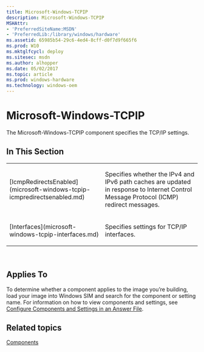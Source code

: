 ```yaml
---
title: Microsoft-Windows-TCPIP
description: Microsoft-Windows-TCPIP
MSHAttr:
- 'PreferredSiteName:MSDN'
- 'PreferredLib:/library/windows/hardware'
ms.assetid: 65985b54-29c6-4ed4-8cff-d0f7d9f665f6
ms.prod: W10
ms.mktglfcycl: deploy
ms.sitesec: msdn
ms.author: alhopper
ms.date: 05/02/2017
ms.topic: article
ms.prod: windows-hardware
ms.technology: windows-oem
---
```


# Microsoft-Windows-TCPIP


The Microsoft-Windows-TCPIP component specifies the TCP/IP settings.

## In This Section


<table>
<colgroup>
<col width="50%" />
<col width="50%" />
</colgroup>
<tbody>
<tr class="odd">
<td><p>[IcmpRedirectsEnabled](microsoft-windows-tcpip-icmpredirectsenabled.md)</p></td>
<td><p>Specifies whether the IPv4 and IPv6 path caches are updated in response to Internet Control Message Protocol (ICMP) redirect messages.</p></td>
</tr>
<tr class="even">
<td><p>[Interfaces](microsoft-windows-tcpip-interfaces.md)</p></td>
<td><p>Specifies settings for TCP/IP interfaces.</p></td>
</tr>
</tbody>
</table>

 

## Applies To


To determine whether a component applies to the image you’re building, load your image into Windows SIM and search for the component or setting name. For information on how to view components and settings, see [Configure Components and Settings in an Answer File](https://msdn.microsoft.com/library/windows/hardware/dn915078).

## Related topics


[Components](components-b-unattend.md)

 

 







